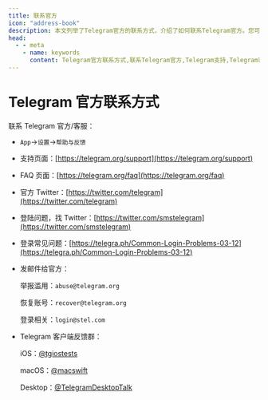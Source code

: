 ```yaml
---
title: 联系官方
icon: "address-book"
description: 本文列举了Telegram官方的联系方式，介绍了如何联系Telegram官方。您可以在这里找到Tele发官方的各种联系方式。访问TGwiki - Telegram知识库，了解更多Telegram使用技巧。
head:
  - - meta
    - name: keywords
      content: Telegram官方联系方式,联系Telegram官方,Telegram支持,Telegram客服,TG官方联系方式,联系TG官方,TG支持,TG客服,电报官方联系方式,联系电报官方,电报支持,电报客服,TGwiki,Telegram知识库
---
```


# Telegram 官方联系方式

联系 Telegram 官方/客服：

- `App`->`设置`->`帮助与反馈`
- 支持页面：[https://telegram.org/support](https://telegram.org/support)

- FAQ 页面：[https://telegram.org/faq](https://telegram.org/faq)

- 官方 Twitter：[https://twitter.com/telegram](https://twitter.com/telegram)

- 登陆问题，找 Twitter：[https://twitter.com/smstelegram](https://twitter.com/smstelegram)

- 登录常见问题：[https://telegra.ph/Common-Login-Problems-03-12](https://telegra.ph/Common-Login-Problems-03-12)

- 发邮件给官方：

  举报滥用：`abuse@telegram.org`

  恢复账号：`recover@telegram.org`

  登录相关：`login@stel.com`

- Telegram 客户端反馈群：

  iOS：[@tgiostests](https://t.me/tgiostests)

  macOS：[@macswift](https://t.me/macswift)

  Desktop：[@TelegramDesktopTalk](https://t.me/TelegramDesktopTalk)
